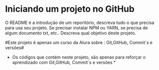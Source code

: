 <h1> Iniciando um projeto no GitHub </h1>

O README é a introdução de um reporitório, descreva tudo o que precisa para usa  seu projeto.
Se precisar instalar NPM ou YARN, se precisa de algum documento txt, etc..
Descreva qual objetivo deste projeto.


#Este projeto é apenas um curso da Alura sobre : Git,GitHub, Commit´s e versões#

* Os códigos que contém neste projeto, são apenas para reforçar o aprendizado com Git,GitHub, Commit´s e versões *
